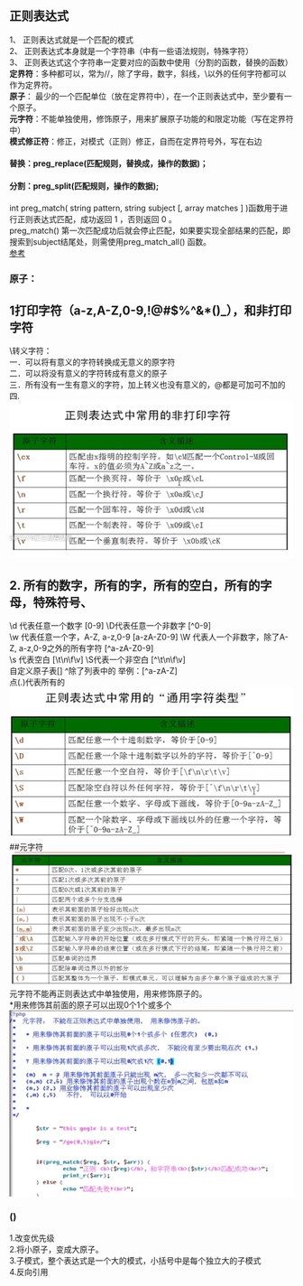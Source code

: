 ## 正则表达式  
1、	正则表达式就是一个匹配的模式  
2、	正则表达式本身就是一个字符串（中有一些语法规则，特殊字符）  
3、	正则表达式这个字符串一定要对应的函数中使用（分割的函数，替换的函数）  
**定界符**：多种都可以，常为//，除了字母，数字，斜线，\以外的任何字符都可以作为定界符。  
**原子**： 最少的一个匹配单位（放在定界符中），在一个正则表达式中，至少要有一个原子。  
**元字符**：不能单独使用，修饰原子，用来扩展原子功能的和限定功能（写在定界符中）  
**模式修正符**：修正，对模式（正则）修正，自而在定界符号外，写在右边  

#### 替换：preg_replace(匹配规则，替换成，操作的数据)；  
#### 分割：preg_split(匹配规则，操作的数据);  
int preg_match( string pattern, string subject [, array matches ] )函数用于进行正则表达式匹配，成功返回 1 ，否则返回 0 。  
preg_match() 第一次匹配成功后就会停止匹配，如果要实现全部结果的匹配，即搜索到subject结尾处，则需使用preg_match_all() 函数。  
[参考](http://www.cnblogs.com/52php/p/5677640.html)  
### 原子：  
## 1打印字符（a-z,A-Z,0-9,!@#$%^&*()_），和非打印字符  
\转义字符：  
一．可以将有意义的字符转换成无意义的原字符  
二．可以将没有意义的字符转成有意义的原子  
三．所有没有一生有意义的字符，加上转义也没有意义的，\@都是可加可不加的  
四. ![非打印字符](preg_files/zhengze1.jpg)
## 2.	所有的数字，所有的字，所有的空白，所有的字母，特殊符号、
\d  代表任意一个数字    [0-9]        \D代表任意一个非数字  [^0-9]  
\w 代表任意一个字，A-Z, a-z,0-9   [a-zA-Z0-9]      \W 代表人一个非数字，除了A-Z, a-z,0-9之外的所有字符     [^a-zA-Z0-9]  
\s  代表空白     [\t\n\f\v]                \S代表一个非空白   [^\t\n\f\v]  
自定义原子表[]    ^除了列表中的 举例：[^a-zA-Z]  
点(.)代表所有的  
![通用字符类型](preg_files/zhengze2.jpg)  
##元字符
![含义描述](preg_files/zhengze3.jpg)  
元字符不能再正则表达式中单独使用，用来修饰原子的。  
*用来修饰其前面的原子可以出现0个1个或多个  
![举例](preg_files/zhengze4.jpg)  
### () 
1.改变优先级   
2.将小原子，变成大原子。  
3.子模式，整个表达式是一个大的模式，小括号中是每个独立大的子模式  
4.反向引用



